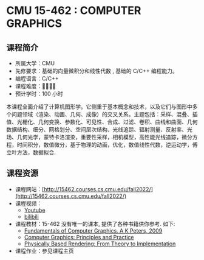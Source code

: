 # CMU 15-462 : COMPUTER GRAPHICS

## 课程简介

- 所属大学：CMU
- 先修要求：基础的向量微积分和线性代数 , 基础的 C/C++ 编程能力。
- 编程语言：C/C++
- 课程难度：🌟🌟🌟🌟
- 预计学时：100 小时

本课程全面介绍了计算机图形学。它侧重于基本概念和技术，以及它们与图形中多个问题领域（渲染、动画、几何、成像）的交叉关系。主题包括：采样、混叠、插值、光栅化、几何变换、参数化、可见性、合成、过滤、卷积、曲线和曲面、几何数据结构、细分、网格划分、空间层次结构、光线追踪、辐射测量、反射率、光场、几何光学，蒙特卡洛渲染，重要性采样，相机模型，高性能光线追踪，微分方程，时间积分，数值微分，基于物理的动画，优化，数值线性代数，逆运动学，傅立叶方法，数据拟合.

## 课程资源

- 课程网站：[http://15462.courses.cs.cmu.edu/fall2022/](http://15462.courses.cs.cmu.edu/fall2022/)
- 课程视频：
    - [Youtube](https://www.youtube.com/watch?v=W6yEALqsD7k&list=PL9_jI1bdZmz2emSh0UQ5iOdT2xRHFHL7E&index=1)
    - [bilibili](https://www.bilibili.com/video/BV1QZ4y1K7ga)
- 课程教材：15-462 没有唯一的课本, 提供了各种书籍供你参考. 如下:
    - [Fundamentals of Computer Graphics. A K Peters, 2009](http://www.amazon.com/Fundamentals-Computer-Graphics-Peter-Shirley/dp/1568814690)
    - [Computer Graphics: Principles and Practice](http://www.amazon.com/Computer-Graphics-Principles-Practice-3rd/dp/0321399528/ref=sr_1_2?s=books&ie=UTF8&qid=1440872554&sr=1-2&keywords=foundations+of+3d+computer+graphics)
    - [Physically Based Rendering: From Theory to Implementation](http://www.amazon.com/gp/product/0123750792?ie=UTF8&tag=pharr-20&linkCode=as2&camp=1789&creative=390957&creativeASIN=0123750792)
- 课程作业：参见课程主页
